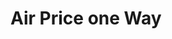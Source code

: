 # Air Price one Way

<api-endpoint openapi-path="./../openapi.yaml" endpoint="/agent/booking/air-price-oneWay" method="post">
    <request>
        <sample src="onewayPrice.json" include-lines="1-21"/>
    </request>
    <response type="200">
        <sample src="priceSuccess.json" include-lines="1-38"/>
    </response>
    <response type="401">
        <sample src="unauthorized.json" include-lines="1-4"/>
    </response>
  <response type="404">
        <sample src="NotFound.json" include-lines="1-4"/>
    </response>
</api-endpoint>
